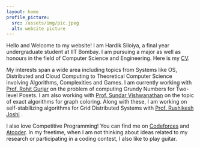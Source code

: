 ```yaml
---
layout: home
profile_picture:
  src: /assets/img/pic.jpeg
  alt: website picture
---
```


<p>
  Hello and Welcome to my website!
  I am Hardik Siloiya, a final year undergraduate student at IIT Bombay. I am pursuing a major as well as honours in the field of Computer Science and Engineering. Here is my <a href="https://github.com/hardiksiloiya/hardiksiloiya.github.io/blob/main/document.pdf">CV</a>.
 </p>
 <p> 
  My interests span a wide area including topics from Systems like OS, Distributed and Cloud Computing to Theoretical Computer Science involving Algorithms, Complexities and Games. I am currently working with <a href="https://www.cse.iitb.ac.in/~rgurjar/">Prof. Rohit Gurjar</a> on the problem of computing Grundy Numbers for Two-level Posets. I am also working with <a href="https://www.cse.iitb.ac.in/~sundar/">Prof. Sundar Vishwanathan</a>  on the topic of exact algorithms for graph coloring. Along with these, I am working on self-stabilizing algorithms for Grid Distributed Systems with <a href="https://www.cse.iitb.ac.in/~rkj/">Prof. Rushikesh Joshi</a> .
</p>
<p>
  I also love Competitive Programming! You can find me on <a href="https://codeforces.com/profile/DrivingThunder">Codeforces</a> and <a href="https://atcoder.jp/users/hardiksiloiya">Atcoder</a>. In my freetime, when I am not thinking about ideas related to my research or participating in a coding contest, I also like to play guitar.
</p>

